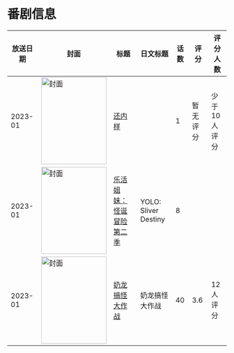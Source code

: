 # 番剧信息

|放送日期|封面|标题|日文标题|话数|评分|评分人数|
|---|---|---|---|---|---|---|
|2023-01|<img src="//lain.bgm.tv/pic/cover/c/5a/1d/432500_rMXxM.jpg" alt="封面" style="width:150px;height:200px;object-fit:cover;">|[还内样](https://bangumi.tv/subject/432500)||1|暂无评分|少于10人评分|
|2023-01|<img src="//lain.bgm.tv/pic/cover/c/b3/ef/536354_TCnoc.jpg" alt="封面" style="width:150px;height:200px;object-fit:cover;">|[乐活姐妹：怪诞冒险 第二季](https://bangumi.tv/subject/536354)|YOLO: Sliver Destiny|8|||
|2023-01|<img src="//lain.bgm.tv/pic/cover/c/19/2d/508147_kVVIP.jpg" alt="封面" style="width:150px;height:200px;object-fit:cover;">|[奶龙搞怪大作战](https://bangumi.tv/subject/508147)|奶龙搞怪大作战|40|3.6|12人评分|
